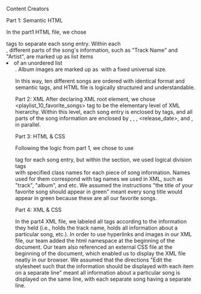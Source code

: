 Content Creators

Part 1: Semantic HTML

  In the part1 HTML file, we chose <section> tags to separate each song entry. Within each <section>, different
  parts of the song's information, such as "Track Name" and "Artist", are marked up as list items <li> of an unordered list <ul>.
  Album images are marked up as <img> with a fixed universal size.

  In this way, ten different songs are ordered with identical format and semantic tags, and HTML file is logically structured and understandable.

Part 2: XML
  After declaring XML root element, we chose <playlist_10_favorite_songs> tag to be the elementary level of XML hierarchy. Within this
  level, each song entry is enclosed by <song> tags, and all parts of the song information are enclosed by <track>, <artist>, <album>, <release_date>, and <genres>, in parallel.


Part 3: HTML & CSS

  Following the logic from part 1, we chose to use <section> tag for each song entry, but within the section, we used logical division tags <div> with specified class names for each piece of song information. Names used for them correspond with tag names we used in XML, such as "track", "album", and etc. We assumed the instructions "the title of your favorite song should appear in green" meant every song title would appear in green because these are all our favorite songs.

Part 4: XML & CSS

  In the part4 XML file, we labeled all tags according to the information they held (i.e., <track> holds the track name, <song> holds all information about a particular song, etc.). In order to use hyperlinks and images in our XML file, our team added the html namespace at the beginning of the document. Our team also referenced an external CSS file at the beginning of the document, which enabled us to display the XML file neatly in our browser.
  We assumed that the directions "Edit the stylesheet such that the information should be displayed with each item on a separate line" meant all information about a particular song is displayed on the same line, with each separate song having a separate line.
